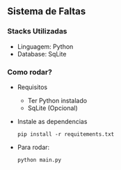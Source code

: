 ## Sistema de Faltas

### Stacks Utilizadas
- Linguagem: Python
- Database: SqLite

### Como rodar?
- Requisitos
  -  Ter Python instalado
  -  SqLite (Opcional)
    
-  Instale as dependencias

       pip install -r requitements.txt
- Para rodar:

      python main.py

